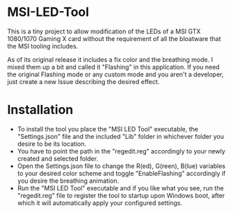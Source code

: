 # MSI-LED-Tool
This is a tiny project to allow modification of the LEDs of a MSI GTX 1080/1070 Gaming X card without the requirement of all the bloatware that the MSI tooling includes.

As of its original release it includes a fix color and the breathing mode. I mixed them up a bit and called it "Flashing" in this application. If you need the original Flashing mode or any custom mode and you aren't a developer, just create a new Issue describing the desired effect.

# Installation
* To install the tool you place the "MSI LED Tool" executable, the "Settings.json" file and the included "Lib" folder in whichever folder you desire to be its location.
* You have to point the path in the "regedit.reg" accordingly to your newly created and selected folder.
* Open the Settings.json file to change the R(ed), G(reen), B(lue) variables to your desired color scheme and toggle "EnableFlashing" accordingly if you desire the breathing animation. 
* Run the "MSI LED Tool" executable and if you like what you see, run the "regedit.reg" file to register the tool to startup upon Windows boot, after which it will automatically apply your configured settings.